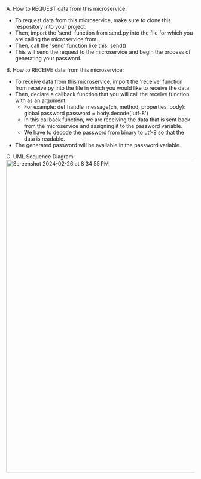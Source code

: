 A. How to REQUEST data from this microservice:
- To request data from this microservice, make sure to clone this respository into your project.
- Then, import the 'send' function from send.py into the file for which you are calling the microservice from.
- Then, call the 'send' function like this: send()
- This will send the request to the microservice and begin the process of generating your password.

B. How to RECEIVE data from this microservice:
- To receive data from this microservice, import the 'receive' function from receive.py into the file in which you would like to receive the data.
- Then, declare a callback function that you will call the receive function with as an argument.
  - For example:
    def handle_message(ch, method, properties, body):
      global password
      password = body.decode('utf-8')
  - In this callback function, we are receiving the data that is sent back from the microservice and assigning it to the password variable.
  - We have to decode the password from binary to utf-8 so that the data is readable.
- The generated password will be available in the password variable.

C. UML Sequence Diagram:
<img width="837" alt="Screenshot 2024-02-26 at 8 34 55 PM" src="https://github.com/brantsai/password-recovery/assets/91583948/86921865-d620-4aa5-b0a4-21e3e3c9798d">
